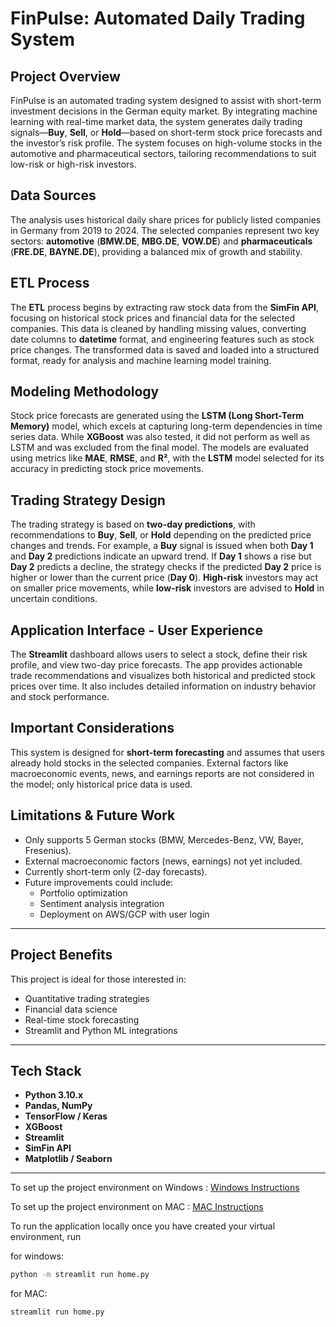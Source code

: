 # FinPulse: Automated Daily Trading System

## Project Overview
FinPulse is an automated trading system designed to assist with short-term investment decisions in the German equity market. By integrating machine learning with real-time market data, the system generates daily trading signals—**Buy**, **Sell**, or **Hold**—based on short-term stock price forecasts and the investor’s risk profile. The system focuses on high-volume stocks in the automotive and pharmaceutical sectors, tailoring recommendations to suit low-risk or high-risk investors.

## Data Sources
The analysis uses historical daily share prices for publicly listed companies in Germany from 2019 to 2024. The selected companies represent two key sectors: **automotive** (**BMW.DE**, **MBG.DE**, **VOW.DE**) and **pharmaceuticals** (**FRE.DE**, **BAYNE.DE**), providing a balanced mix of growth and stability.

## ETL Process
The **ETL** process begins by extracting raw stock data from the **SimFin API**, focusing on historical stock prices and financial data for the selected companies. This data is cleaned by handling missing values, converting date columns to **datetime** format, and engineering features such as stock price changes. The transformed data is saved and loaded into a structured format, ready for analysis and machine learning model training.

## Modeling Methodology
Stock price forecasts are generated using the **LSTM (Long Short-Term Memory)** model, which excels at capturing long-term dependencies in time series data. While **XGBoost** was also tested, it did not perform as well as LSTM and was excluded from the final model. The models are evaluated using metrics like **MAE**, **RMSE**, and **R²**, with the **LSTM** model selected for its accuracy in predicting stock price movements.

## Trading Strategy Design
The trading strategy is based on **two-day predictions**, with recommendations to **Buy**, **Sell**, or **Hold** depending on the predicted price changes and trends. For example, a **Buy** signal is issued when both **Day 1** and **Day 2** predictions indicate an upward trend. If **Day 1** shows a rise but **Day 2** predicts a decline, the strategy checks if the predicted **Day 2** price is higher or lower than the current price (**Day 0**). **High-risk** investors may act on smaller price movements, while **low-risk** investors are advised to **Hold** in uncertain conditions.

## Application Interface - User Experience
The **Streamlit** dashboard allows users to select a stock, define their risk profile, and view two-day price forecasts. The app provides actionable trade recommendations and visualizes both historical and predicted stock prices over time. It also includes detailed information on industry behavior and stock performance.

## Important Considerations
This system is designed for **short-term forecasting** and assumes that users already hold stocks in the selected companies. External factors like macroeconomic events, news, and earnings reports are not considered in the model; only historical price data is used.
##  Limitations & Future Work

- Only supports 5 German stocks (BMW, Mercedes-Benz, VW, Bayer, Fresenius).
- External macroeconomic factors (news, earnings) not yet included.
- Currently short-term only (2-day forecasts).
- Future improvements could include:
  - Portfolio optimization
  - Sentiment analysis integration
  - Deployment on AWS/GCP with user login

---

## Project Benefits

This project is ideal for those interested in:
- Quantitative trading strategies
- Financial data science
- Real-time stock forecasting
- Streamlit and Python ML integrations

---

##  Tech Stack

- **Python 3.10.x**
- **Pandas, NumPy**
- **TensorFlow / Keras**
- **XGBoost**
- **Streamlit**
- **SimFin API**
- **Matplotlib / Seaborn**

---

To set up the project environment on Windows : [Windows Instructions](./WINDOWS_instructions.md)

To set up the project environment on MAC : [MAC Instructions](./MAC_instructions.md)

To run the application locally once you have created your virtual environment, run

for windows:

```bash
python -m streamlit run home.py
```

for MAC:

```bash
streamlit run home.py
```

